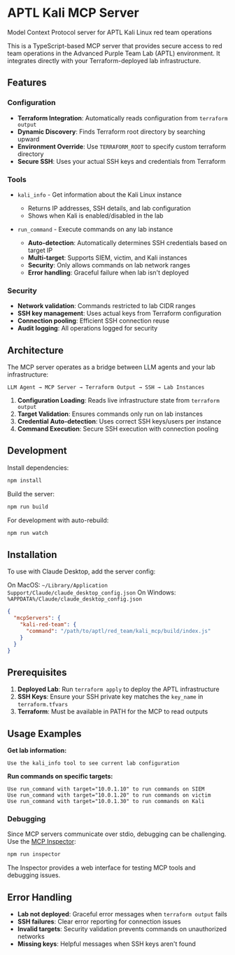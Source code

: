 # APTL Kali MCP Server

Model Context Protocol server for APTL Kali Linux red team operations

This is a TypeScript-based MCP server that provides secure access to red team operations in the Advanced Purple Team Lab (APTL) environment. It integrates directly with your Terraform-deployed lab infrastructure.

## Features

### Configuration

- **Terraform Integration**: Automatically reads configuration from `terraform output`
- **Dynamic Discovery**: Finds Terraform root directory by searching upward
- **Environment Override**: Use `TERRAFORM_ROOT` to specify custom terraform directory
- **Secure SSH**: Uses your actual SSH keys and credentials from Terraform

### Tools

- `kali_info` - Get information about the Kali Linux instance
  - Returns IP addresses, SSH details, and lab configuration
  - Shows when Kali is enabled/disabled in the lab

- `run_command` - Execute commands on any lab instance
  - **Auto-detection**: Automatically determines SSH credentials based on target IP
  - **Multi-target**: Supports SIEM, victim, and Kali instances
  - **Security**: Only allows commands on lab network ranges
  - **Error handling**: Graceful failure when lab isn't deployed

### Security

- **Network validation**: Commands restricted to lab CIDR ranges
- **SSH key management**: Uses actual keys from Terraform configuration
- **Connection pooling**: Efficient SSH connection reuse
- **Audit logging**: All operations logged for security

## Architecture

The MCP server operates as a bridge between LLM agents and your lab infrastructure:

```
LLM Agent → MCP Server → Terraform Output → SSH → Lab Instances
```

1. **Configuration Loading**: Reads live infrastructure state from `terraform output`
2. **Target Validation**: Ensures commands only run on lab instances
3. **Credential Auto-detection**: Uses correct SSH keys/users per instance
4. **Command Execution**: Secure SSH execution with connection pooling

## Development

Install dependencies:

```bash
npm install
```

Build the server:

```bash
npm run build
```

For development with auto-rebuild:

```bash
npm run watch
```

## Installation

To use with Claude Desktop, add the server config:

On MacOS: `~/Library/Application Support/Claude/claude_desktop_config.json`
On Windows: `%APPDATA%/Claude/claude_desktop_config.json`

```json
{
  "mcpServers": {
    "kali-red-team": {
      "command": "/path/to/aptl/red_team/kali_mcp/build/index.js"
    }
  }
}
```

## Prerequisites

1. **Deployed Lab**: Run `terraform apply` to deploy the APTL infrastructure
2. **SSH Keys**: Ensure your SSH private key matches the `key_name` in `terraform.tfvars`
3. **Terraform**: Must be available in PATH for the MCP to read outputs

## Usage Examples

**Get lab information:**

```
Use the kali_info tool to see current lab configuration
```

**Run commands on specific targets:**

```
Use run_command with target="10.0.1.10" to run commands on SIEM
Use run_command with target="10.0.1.20" to run commands on victim
Use run_command with target="10.0.1.30" to run commands on Kali
```

### Debugging

Since MCP servers communicate over stdio, debugging can be challenging. Use the [MCP Inspector](https://github.com/modelcontextprotocol/inspector):

```bash
npm run inspector
```

The Inspector provides a web interface for testing MCP tools and debugging issues.

## Error Handling

- **Lab not deployed**: Graceful error messages when `terraform output` fails
- **SSH failures**: Clear error reporting for connection issues
- **Invalid targets**: Security validation prevents commands on unauthorized networks
- **Missing keys**: Helpful messages when SSH keys aren't found
